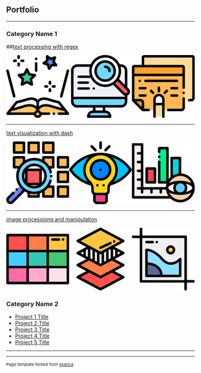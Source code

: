 ## Portfolio

---



### Category Name 1 

##[text processing with regex](/pdf/sample_presentation.pdf)

<img src="images/two.png?raw=true"/>

---
[text visualization with dash](http://example.com/)

<img src="images/three.png?raw=true"/>

---
[image processiong and manipulation](http://example.com/)

<img src="images/four.png?raw=true"/>

### Category Name 2

- [Project 1 Title](http://example.com/)
- [Project 2 Title](http://example.com/)
- [Project 3 Title](http://example.com/)
- [Project 4 Title](http://example.com/)
- [Project 5 Title](http://example.com/)

---




---
<p style="font-size:11px">Page template forked from <a href="https://github.com/evanca/quick-portfolio">evanca</a></p>
<!-- Remove above link if you don't want to attibute -->
